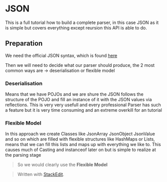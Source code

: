 # JSON
This is a full tutorial how to build a complete parser, in this case JSON as it is simple but covers everything except reursion this API is able to do.
## Preparation
We need the official JSON syntax, which is found [here](http://json.org)

Then we will need to decide what our parser should produce, the 2 most common ways are -> deserialisation or flexible model
### Deserialisation
Means that we have POJOs and we are shure the JSON follows the structure of the POJO and fill an instance of it with the JSON values via reflections. This is very very usefull and every professional Parser has such a feature but it is very time consuming and an extreme overkill for an tutorial
### Flexible Model
In this approach we create Classes like JsonArray JsonObject JsonValue and so on which are filled with flexible structures like HashMaps or Lists, means that we can fill this lists and maps up with everything we like to. This causes much of Casting and instanceof later on but is simple to realize at the parsing stage
> So we would clearly use the **Flexible Model**


> Written with [StackEdit](https://stackedit.io/).
<!--stackedit_data:
eyJoaXN0b3J5IjpbLTU1OTQ3NTYzMF19
-->
